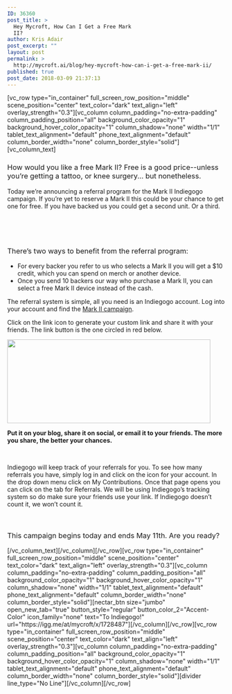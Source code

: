```yaml
---
ID: 36360
post_title: >
  Hey Mycroft, How Can I Get a Free Mark
  II?
author: Kris Adair
post_excerpt: ""
layout: post
permalink: >
  http://mycroft.ai/blog/hey-mycroft-how-can-i-get-a-free-mark-ii/
published: true
post_date: 2018-03-09 21:37:13
---
```

[vc_row type="in_container" full_screen_row_position="middle" scene_position="center" text_color="dark" text_align="left" overlay_strength="0.3"][vc_column column_padding="no-extra-padding" column_padding_position="all" background_color_opacity="1" background_hover_color_opacity="1" column_shadow="none" width="1/1" tablet_text_alignment="default" phone_text_alignment="default" column_border_width="none" column_border_style="solid"][vc_column_text]
<h3><span style="font-weight: 400;">How would you like a free Mark II? Free is a good price--unless you’re getting a tattoo, or knee surgery... but nonetheless.</span></h3>
<span style="font-weight: 400;">Today we’re announcing a referral program for the Mark II Indiegogo campaign. If you’re yet to reserve a Mark II this could be your chance to get one for free. If you have backed us you could get a second unit. Or a third.</span>

&nbsp;

&nbsp;
<h3><span style="font-weight: 400;">There’s two ways to benefit from the referral program:</span></h3>
<ul>
 	<li><span style="font-weight: 400;">For every backer you refer to us who selects a Mark II you will get a $10 credit, which you can spend on merch or another device. </span></li>
 	<li><span style="font-weight: 400;">Once you send 10 backers our way who purchase a Mark II, you can select a free Mark II device instead of the cash. </span></li>
</ul>
<span style="font-weight: 400;">The referral system is simple, all you need is an Indiegogo account. Log into your account and find the <a href="https://igg.me/at/mycroft/x/1728487">Mark II campaign</a>.</span>

<span style="font-weight: 400;">Click on the link icon to generate your custom link and share it with your friends. The link button is the one circled in red below.</span>

<a href="https://mycroft.ai/wp-content/uploads/2018/03/Screenshot-2018-03-09-11.25.28.png"><img class="alignnone size-full wp-image-36361" src="https://mycroft.ai/wp-content/uploads/2018/03/Screenshot-2018-03-09-11.25.28.png" alt="" width="469" height="193" /></a>

<strong>Put it on your blog, share it on social, or email it to your friends. The more you share, the better your chances.</strong>

&nbsp;

<span style="font-weight: 400;">Indiegogo will keep track of your referrals for you. To see how many referrals you have, simply log in and click on the icon for your account. In the drop down menu click on My Contributions. Once that page opens you can click on the tab for Referrals. We will be using Indiegogo’s tracking system so do make sure your friends use your link. If Indiegogo doesn’t count it, we won’t count it.</span>

&nbsp;
<h3><span style="font-weight: 400;">This campaign begins today and ends May 11th. Are you ready?</span></h3>
[/vc_column_text][/vc_column][/vc_row][vc_row type="in_container" full_screen_row_position="middle" scene_position="center" text_color="dark" text_align="left" overlay_strength="0.3"][vc_column column_padding="no-extra-padding" column_padding_position="all" background_color_opacity="1" background_hover_color_opacity="1" column_shadow="none" width="1/1" tablet_text_alignment="default" phone_text_alignment="default" column_border_width="none" column_border_style="solid"][nectar_btn size="jumbo" open_new_tab="true" button_style="regular" button_color_2="Accent-Color" icon_family="none" text="To Indiegogo!" url="https://igg.me/at/mycroft/x/1728487"][/vc_column][/vc_row][vc_row type="in_container" full_screen_row_position="middle" scene_position="center" text_color="dark" text_align="left" overlay_strength="0.3"][vc_column column_padding="no-extra-padding" column_padding_position="all" background_color_opacity="1" background_hover_color_opacity="1" column_shadow="none" width="1/1" tablet_text_alignment="default" phone_text_alignment="default" column_border_width="none" column_border_style="solid"][divider line_type="No Line"][/vc_column][/vc_row]
